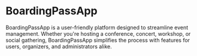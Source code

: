 # BoardingPassApp
BoardingPassApp is a user-friendly platform designed to streamline event management. Whether you're hosting a conference, concert, workshop, or social gathering, BoardingPassApp simplifies the process with features for users, organizers, and administrators alike.
